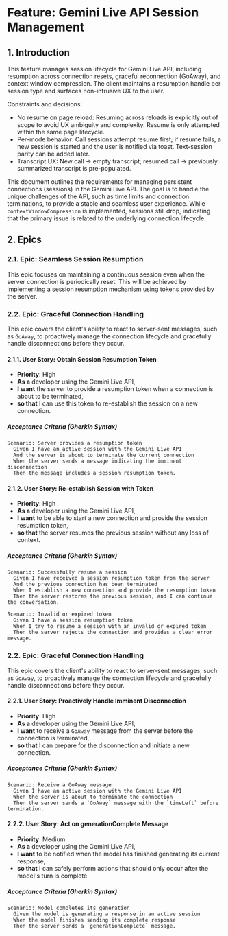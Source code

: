 # Feature: Gemini Live API Session Management

## 1. Introduction
This feature manages session lifecycle for Gemini Live API, including resumption across connection resets, graceful reconnection (GoAway), and context window compression. The client maintains a resumption handle per session type and surfaces non-intrusive UX to the user.

Constraints and decisions:
- No resume on page reload: Resuming across reloads is explicitly out of scope to avoid UX ambiguity and complexity. Resume is only attempted within the same page lifecycle.
- Per-mode behavior: Call sessions attempt resume first; if resume fails, a new session is started and the user is notified via toast. Text-session parity can be added later.
- Transcript UX: New call -> empty transcript; resumed call -> previously summarized transcript is pre-populated.

This document outlines the requirements for managing persistent connections (sessions) in the Gemini Live API. The goal is to handle the unique challenges of the API, such as time limits and connection terminations, to provide a stable and seamless user experience. While `contextWindowCompression` is implemented, sessions still drop, indicating that the primary issue is related to the underlying connection lifecycle.

## 2. Epics

### 2.1. Epic: Seamless Session Resumption
This epic focuses on maintaining a continuous session even when the server connection is periodically reset. This will be achieved by implementing a session resumption mechanism using tokens provided by the server.

### 2.2. Epic: Graceful Connection Handling
This epic covers the client's ability to react to server-sent messages, such as `GoAway`, to proactively manage the connection lifecycle and gracefully handle disconnections before they occur.
#### 2.1.1. User Story: Obtain Session Resumption Token
- **Priority**: High
- **As a** developer using the Gemini Live API,
- **I want** the server to provide a resumption token when a connection is about to be terminated,
- **so that** I can use this token to re-establish the session on a new connection.

##### Acceptance Criteria (Gherkin Syntax)
```gherkin
Scenario: Server provides a resumption token
  Given I have an active session with the Gemini Live API
  And the server is about to terminate the current connection
  When the server sends a message indicating the imminent disconnection
  Then the message includes a session resumption token.
```

#### 2.1.2. User Story: Re-establish Session with Token
- **Priority**: High
- **As a** developer using the Gemini Live API,
- **I want** to be able to start a new connection and provide the session resumption token,
- **so that** the server resumes the previous session without any loss of context.

##### Acceptance Criteria (Gherkin Syntax)
```gherkin
Scenario: Successfully resume a session
  Given I have received a session resumption token from the server
  And the previous connection has been terminated
  When I establish a new connection and provide the resumption token
  Then the server restores the previous session, and I can continue the conversation.

Scenario: Invalid or expired token
  Given I have a session resumption token
  When I try to resume a session with an invalid or expired token
  Then the server rejects the connection and provides a clear error message.
```
### 2.2. Epic: Graceful Connection Handling
This epic covers the client's ability to react to server-sent messages, such as `GoAway`, to proactively manage the connection lifecycle and gracefully handle disconnections before they occur.

#### 2.2.1. User Story: Proactively Handle Imminent Disconnection
- **Priority**: High
- **As a** developer using the Gemini Live API,
- **I want** to receive a `GoAway` message from the server before the connection is terminated,
- **so that** I can prepare for the disconnection and initiate a new connection.

##### Acceptance Criteria (Gherkin Syntax)
```gherkin
Scenario: Receive a GoAway message
  Given I have an active session with the Gemini Live API
  When the server is about to terminate the connection
  Then the server sends a `GoAway` message with the `timeLeft` before termination.
```

#### 2.2.2. User Story: Act on generationComplete Message
- **Priority**: Medium
- **As a** developer using the Gemini Live API,
- **I want** to be notified when the model has finished generating its current response,
- **so that** I can safely perform actions that should only occur after the model's turn is complete.

##### Acceptance Criteria (Gherkin Syntax)
```gherkin
Scenario: Model completes its generation
  Given the model is generating a response in an active session
  When the model finishes sending its complete response
  Then the server sends a `generationComplete` message.
```